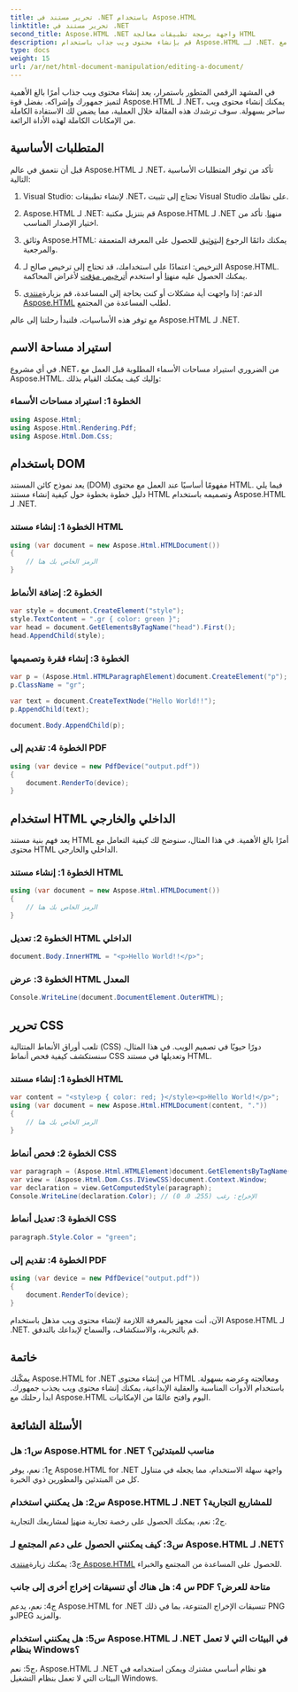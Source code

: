 ```yaml
---
title: تحرير مستند في .NET باستخدام Aspose.HTML
linktitle: تحرير مستند في .NET
second_title: Aspose.HTML .NET واجهة برمجة تطبيقات معالجة HTML
description: قم بإنشاء محتوى ويب جذاب باستخدام Aspose.HTML لـ .NET. تعرف على كيفية التعامل مع HTML وCSS والمزيد.
type: docs
weight: 15
url: /ar/net/html-document-manipulation/editing-a-document/
---
```


في المشهد الرقمي المتطور باستمرار، يعد إنشاء محتوى ويب جذاب أمرًا بالغ الأهمية لتميز جمهورك وإشراكه. بفضل قوة Aspose.HTML لـ .NET، يمكنك إنشاء محتوى ويب ساحر بسهولة. سوف ترشدك هذه المقالة خلال العملية، مما يضمن لك الاستفادة الكاملة من الإمكانات الكاملة لهذه الأداة الرائعة.

## المتطلبات الأساسية

قبل أن نتعمق في عالم Aspose.HTML لـ .NET، تأكد من توفر المتطلبات الأساسية التالية:

1. Visual Studio: لإنشاء تطبيقات .NET، تحتاج إلى تثبيت Visual Studio على نظامك.

2. Aspose.HTML لـ .NET: قم بتنزيل مكتبة Aspose.HTML لـ .NET من[هنا](https://releases.aspose.com/html/net/). تأكد من اختيار الإصدار المناسب.

3.  وثائق Aspose.HTML: يمكنك دائمًا الرجوع إلى[توثيق](https://reference.aspose.com/html/net/) للحصول على المعرفة المتعمقة والمرجعية.

4.  الترخيص: اعتمادًا على استخدامك، قد تحتاج إلى ترخيص صالح لـ Aspose.HTML. يمكنك الحصول عليه من[هنا](https://purchase.aspose.com/buy) أو استخدم أ[ترخيص مؤقت](https://purchase.aspose.com/temporary-license/) لأغراض المحاكمة.

5.  الدعم: إذا واجهت أية مشكلات أو كنت بحاجة إلى المساعدة، قم بزيارة[منتدى Aspose.HTML](https://forum.aspose.com/) لطلب المساعدة من المجتمع.

مع توفر هذه الأساسيات، فلنبدأ رحلتنا إلى عالم Aspose.HTML لـ .NET.

## استيراد مساحة الاسم

في أي مشروع .NET، من الضروري استيراد مساحات الأسماء المطلوبة قبل العمل مع Aspose.HTML. وإليك كيف يمكنك القيام بذلك:

### الخطوة 1: استيراد مساحات الأسماء

```csharp
using Aspose.Html;
using Aspose.Html.Rendering.Pdf;
using Aspose.Html.Dom.Css;
```

## باستخدام DOM

يعد نموذج كائن المستند (DOM) مفهومًا أساسيًا عند العمل مع محتوى HTML. فيما يلي دليل خطوة بخطوة حول كيفية إنشاء مستند HTML وتصميمه باستخدام Aspose.HTML لـ .NET.

### الخطوة 1: إنشاء مستند HTML

```csharp
using (var document = new Aspose.Html.HTMLDocument())
{
    // الرمز الخاص بك هنا
}
```

### الخطوة 2: إضافة الأنماط

```csharp
var style = document.CreateElement("style");
style.TextContent = ".gr { color: green }";
var head = document.GetElementsByTagName("head").First();
head.AppendChild(style);
```

### الخطوة 3: إنشاء فقرة وتصميمها

```csharp
var p = (Aspose.Html.HTMLParagraphElement)document.CreateElement("p");
p.ClassName = "gr";

var text = document.CreateTextNode("Hello World!!");
p.AppendChild(text);

document.Body.AppendChild(p);
```

### الخطوة 4: تقديم إلى PDF

```csharp
using (var device = new PdfDevice("output.pdf"))
{
    document.RenderTo(device);
}
```

## استخدام HTML الداخلي والخارجي

يعد فهم بنية مستند HTML أمرًا بالغ الأهمية. في هذا المثال، سنوضح لك كيفية التعامل مع محتوى HTML الداخلي والخارجي.

### الخطوة 1: إنشاء مستند HTML

```csharp
using (var document = new Aspose.Html.HTMLDocument())
{
    // الرمز الخاص بك هنا
}
```

### الخطوة 2: تعديل HTML الداخلي

```csharp
document.Body.InnerHTML = "<p>Hello World!!</p>";
```

### الخطوة 3: عرض HTML المعدل

```csharp
Console.WriteLine(document.DocumentElement.OuterHTML);
```

## تحرير CSS

تلعب أوراق الأنماط المتتالية (CSS) دورًا حيويًا في تصميم الويب. في هذا المثال، سنستكشف كيفية فحص أنماط CSS وتعديلها في مستند HTML.

### الخطوة 1: إنشاء مستند HTML

```csharp
var content = "<style>p { color: red; }</style><p>Hello World!</p>";
using (var document = new Aspose.Html.HTMLDocument(content, "."))
{
    // الرمز الخاص بك هنا
}
```

### الخطوة 2: فحص أنماط CSS

```csharp
var paragraph = (Aspose.Html.HTMLElement)document.GetElementsByTagName("p").First();
var view = (Aspose.Html.Dom.Css.IViewCSS)document.Context.Window;
var declaration = view.GetComputedStyle(paragraph);
Console.WriteLine(declaration.Color); // الإخراج: رغب (255، 0، 0)
```

### الخطوة 3: تعديل أنماط CSS

```csharp
paragraph.Style.Color = "green";
```

### الخطوة 4: تقديم إلى PDF

```csharp
using (var device = new PdfDevice("output.pdf"))
{
    document.RenderTo(device);
}
```

الآن، أنت مجهز بالمعرفة اللازمة لإنشاء محتوى ويب مذهل باستخدام Aspose.HTML لـ .NET. قم بالتجربة، والاستكشاف، والسماح لإبداعك بالتدفق.

## خاتمة

يمكّنك Aspose.HTML for .NET من إنشاء محتوى HTML ومعالجته وعرضه بسهولة. باستخدام الأدوات المناسبة والعقلية الإبداعية، يمكنك إنشاء محتوى ويب يجذب جمهورك. ابدأ رحلتك مع Aspose.HTML اليوم وافتح عالمًا من الإمكانيات.

## الأسئلة الشائعة

### س1: هل Aspose.HTML for .NET مناسب للمبتدئين؟

ج1: نعم، يوفر Aspose.HTML for .NET واجهة سهلة الاستخدام، مما يجعله في متناول كل من المبتدئين والمطورين ذوي الخبرة.

### س2: هل يمكنني استخدام Aspose.HTML لـ .NET للمشاريع التجارية؟

 ج2: نعم، يمكنك الحصول على رخصة تجارية من[هنا](https://purchase.aspose.com/buy) لمشاريعك التجارية.

### س3: كيف يمكنني الحصول على دعم المجتمع لـ Aspose.HTML لـ .NET؟

 ج3: يمكنك زيارة[منتدى Aspose.HTML](https://forum.aspose.com/) للحصول على المساعدة من المجتمع والخبراء.

### س 4: هل هناك أي تنسيقات إخراج أخرى إلى جانب PDF متاحة للعرض؟

ج4: نعم، يدعم Aspose.HTML for .NET تنسيقات الإخراج المتنوعة، بما في ذلك PNG وJPEG والمزيد.

### س5: هل يمكنني استخدام Aspose.HTML لـ .NET في البيئات التي لا تعمل بنظام Windows؟

ج5: نعم، Aspose.HTML لـ .NET هو نظام أساسي مشترك ويمكن استخدامه في البيئات التي لا تعمل بنظام التشغيل Windows.